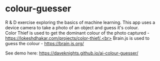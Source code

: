 # colour-guesser
R & D exercise exploring the basics of machine learning. This app uses a device camera to take a photo of an object and guess it's colour.<br>
Color Thief is used to get the dominant colour of the photo captured - https://lokeshdhakar.com/projects/color-thief/.<br>
Brain.js is used to guess the colour - https://brain.js.org/

See demo here: https://daveknights.github.io/ai-colour-guesser/
